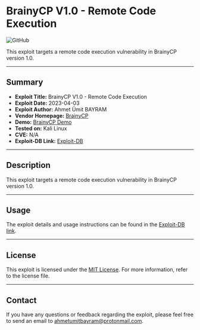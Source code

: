 # BrainyCP V1.0 - Remote Code Execution

![GitHub](https://img.shields.io/badge/Exploit-Type-Red.svg)

This exploit targets a remote code execution vulnerability in BrainyCP version 1.0.

---

## Summary

- **Exploit Title:** BrainyCP V1.0 - Remote Code Execution
- **Exploit Date:** 2023-04-03
- **Exploit Author:** Ahmet Ümit BAYRAM
- **Vendor Homepage:** [BrainyCP](https://brainycp.io)
- **Demo:** [BrainyCP Demo](https://demo.brainycp.io)
- **Tested on:** Kali Linux
- **CVE:** N/A
- **Exploit-DB Link:** [Exploit-DB](https://www.exploit-db.com/exploits/51357)

---

## Description

This exploit targets a remote code execution vulnerability in BrainyCP version 1.0.

---

## Usage

The exploit details and usage instructions can be found in the [Exploit-DB link](https://www.exploit-db.com/exploits/51357).

---

## License

This exploit is licensed under the [MIT License](LICENSE). For more information, refer to the license file.

---

## Contact

If you have any questions or feedback regarding the exploit, please feel free to send an email to [ahmetumitbayram@protonmail.com](mailto:ahmetumitbayram@protonmail.com).
